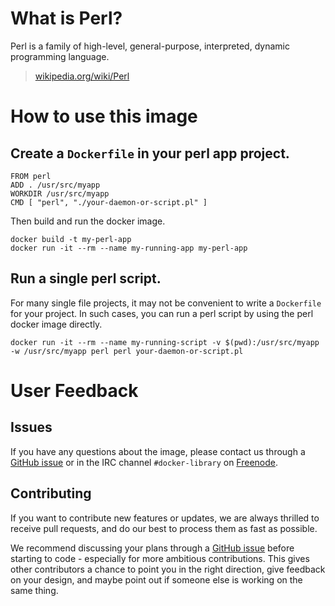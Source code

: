 # What is Perl?
Perl is a family of high-level, general-purpose, interpreted, dynamic programming language.

> [wikipedia.org/wiki/Perl](https://en.wikipedia.org/wiki/Perl)

# How to use this image

## Create a `Dockerfile` in your perl app project.

    FROM perl
    ADD . /usr/src/myapp
    WORKDIR /usr/src/myapp
    CMD [ "perl", "./your-daemon-or-script.pl" ]

Then build and run the docker image.

    docker build -t my-perl-app
    docker run -it --rm --name my-running-app my-perl-app

## Run a single perl script.

For many single file projects, it may not be convenient to write a `Dockerfile` for your project. In such cases, you can run a perl script by using the perl docker image directly.

    docker run -it --rm --name my-running-script -v $(pwd):/usr/src/myapp -w /usr/src/myapp perl perl your-daemon-or-script.pl

# User Feedback

## Issues

If you have any questions about the image, please contact us through a [GitHub issue](https://github.com/Perl/docker-perl/issues) or in the IRC channel `#docker-library` on [Freenode](https://freenode.net).

## Contributing

If you want to contribute new features or updates, we are always thrilled to receive pull requests, and do our best to process them as fast as possible.

We recommend discussing your plans through a [GitHub issue](https://github.com/Perl/docker-perl/issues) before starting to code - especially for more ambitious contributions. This gives other contributors a chance to point you in the right direction, give feedback on your design, and maybe point out if someone else is working on the same thing.
